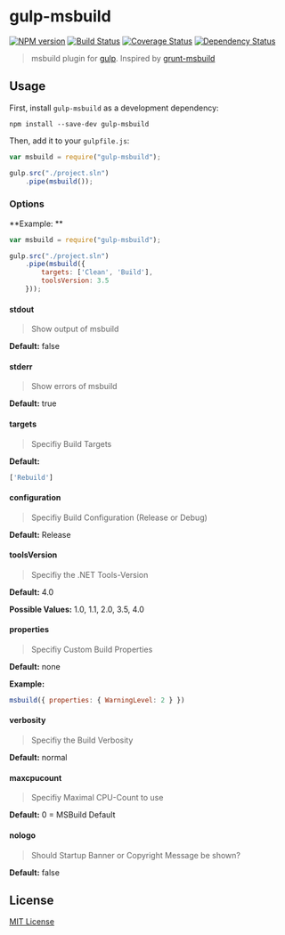 # gulp-msbuild
[![NPM version][npm-image]][npm-url] [![Build Status][travis-image]][travis-url]  [![Coverage Status][coveralls-image]][coveralls-url] [![Dependency Status][depstat-image]][depstat-url]

> msbuild plugin for [gulp](https://github.com/wearefractal/gulp).
> Inspired by [grunt-msbuild](https://github.com/stevewillcock/grunt-msbuild)

## Usage

First, install `gulp-msbuild` as a development dependency:

```shell
npm install --save-dev gulp-msbuild
```

Then, add it to your `gulpfile.js`:

```javascript
var msbuild = require("gulp-msbuild");

gulp.src("./project.sln")
	.pipe(msbuild());
```

### Options

**Example: **

```javascript
var msbuild = require("gulp-msbuild");

gulp.src("./project.sln")
	.pipe(msbuild({
		targets: ['Clean', 'Build'],
		toolsVersion: 3.5
	}));
```

#### stdout

> Show output of msbuild

**Default:** false

#### stderr

> Show errors of msbuild

**Default:** true

#### targets

> Specifiy Build Targets

**Default:**
```javascript
['Rebuild']
```

#### configuration

> Specifiy Build Configuration (Release or Debug)

**Default:** Release

#### toolsVersion

> Specifiy the .NET Tools-Version

**Default:** 4.0

**Possible Values:** 1.0, 1.1, 2.0, 3.5, 4.0

#### properties

> Specifiy Custom Build Properties

**Default:** none

**Example:**
```javascript
msbuild({ properties: { WarningLevel: 2 } })
```

#### verbosity

> Specifiy the Build Verbosity

**Default:** normal

#### maxcpucount

> Specifiy Maximal CPU-Count to use

**Default:** 0 = MSBuild Default

#### nologo

> Should Startup Banner or Copyright Message be shown?

**Default:** false

## License

[MIT License](http://en.wikipedia.org/wiki/MIT_License)

[npm-url]: https://npmjs.org/package/gulp-msbuild
[npm-image]: https://badge.fury.io/js/gulp-msbuild.png

[travis-url]: http://travis-ci.org/hoffi/gulp-msbuild
[travis-image]: https://secure.travis-ci.org/hoffi/gulp-msbuild.png?branch=master

[coveralls-url]: https://coveralls.io/r/hoffi/gulp-msbuild
[coveralls-image]: https://coveralls.io/repos/hoffi/gulp-msbuild/badge.png

[depstat-url]: https://david-dm.org/hoffi/gulp-msbuild
[depstat-image]: https://david-dm.org/hoffi/gulp-msbuild.png
